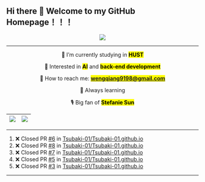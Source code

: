
## Hi there 👋 Welcome to my GitHub Homepage！！！

<section align="center">
<img align="center" 
    src="https://readme-typing-svg.demolab.com?font=jetbrains+mono&size=24&pause=1000&color=A9BFFF&background=C9ECFF1F&center=true&vCenter=true&width=700&height=120&lines=Hope+you+find+something+interesting+here;Happy+browsing!+%F0%9F%98%8A" />
</section>

---

<section align="center">
    
 🦄 I’m currently studying in <mark><strong>HUST</strong></mark>
 
 🐝 Interested in <mark><strong>AI</strong></mark> and <mark><strong>back-end development</strong></mark>
 
 🦕 How to reach me: <mark><strong>wengqiang9198@gmail.com</strong></mark>

 🦙 Always learning
 
 🎙️  Big fan of <mark><strong>Stefanie Sun</strong></mark>
 
</section>
    
| <img align="center" src="https://github-readme-stats.vercel.app/api?username=Tsubaki-01&show_icons=true&theme=flag-india&hide_border=true" /> | <img align="center" src="https://github-readme-stats.vercel.app/api/top-langs/?username=Tsubaki-01&hide=HTML,Javascript,CSS&layout=compact&hide_border=true" />|
| ------------- | ------------- |

---

<!--START_SECTION:activity-->
1. ❌ Closed PR [#6](https://github.com/Tsubaki-01/Tsubaki-01.github.io/pull/6) in [Tsubaki-01/Tsubaki-01.github.io](https://github.com/Tsubaki-01/Tsubaki-01.github.io)
2. ❌ Closed PR [#8](https://github.com/Tsubaki-01/Tsubaki-01.github.io/pull/8) in [Tsubaki-01/Tsubaki-01.github.io](https://github.com/Tsubaki-01/Tsubaki-01.github.io)
3. ❌ Closed PR [#7](https://github.com/Tsubaki-01/Tsubaki-01.github.io/pull/7) in [Tsubaki-01/Tsubaki-01.github.io](https://github.com/Tsubaki-01/Tsubaki-01.github.io)
4. ❌ Closed PR [#5](https://github.com/Tsubaki-01/Tsubaki-01.github.io/pull/5) in [Tsubaki-01/Tsubaki-01.github.io](https://github.com/Tsubaki-01/Tsubaki-01.github.io)
5. ❌ Closed PR [#3](https://github.com/Tsubaki-01/Tsubaki-01.github.io/pull/3) in [Tsubaki-01/Tsubaki-01.github.io](https://github.com/Tsubaki-01/Tsubaki-01.github.io)
<!--END_SECTION:activity-->


---



